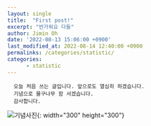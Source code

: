```yaml
---
layout: single
title:  "First post!"
excerpt: "반가워요 다들"
author: Jimin Oh
date: '2022-08-13 15:06:00 +0900'
last_modified_at: 2022-08-14 12:40:00 +0900
permalinks: /categories/statistic/
categories: 
      - statistic
---
```

      오늘 처음 쓰는 글입니다. 앞으로도 열심히 하겠습니다.
      기념으로 물구나무 함 서겠습니다.
      감사합니다.

![기념사진](https://user-images.githubusercontent.com/108680244/184476114-191c529a-5b7d-4dd0-98f1-eb422ef0029f.jpg){: width="300" height="300"}
